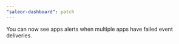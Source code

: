 ```yaml
---
"saleor-dashboard": patch
---
```


You can now see apps alerts when multiple apps have failed event deliveries.
